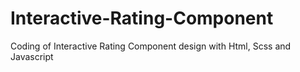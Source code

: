 # Interactive-Rating-Component
Coding of Interactive Rating Component design with Html, Scss and Javascript
